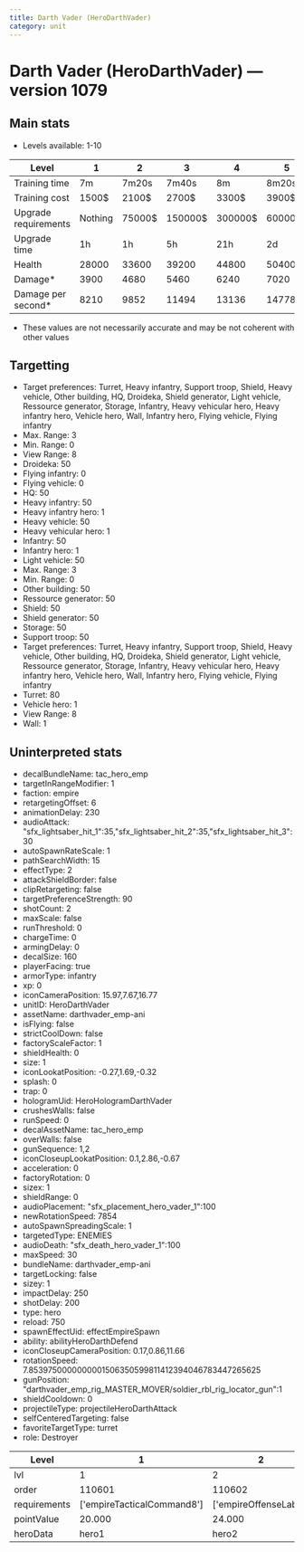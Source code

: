 ```yaml
---
title: Darth Vader (HeroDarthVader)
category: unit
---
```


# Darth Vader (HeroDarthVader) — version 1079

## Main stats

  * Levels available: 1-10

|Level               |1      |2     |3      |4      |5      |6      |7       |8       |9       |10      |
|--------------------|-------|------|-------|-------|-------|-------|--------|--------|--------|--------|
|Training time       |7m     |7m20s |7m40s  |8m     |8m20s  |8m40s  |9m      |9m20s   |9m40s   |10m     |
|Training cost       |1500$  |2100$ |2700$  |3300$  |3900$  |4500$  |5100$   |5700$   |6300$   |6900$   |
|Upgrade requirements|Nothing|75000$|150000$|300000$|600000$|900000$|1050000$|1200000$|3200000$|4800000$|
|Upgrade time        |1h     |1h    |5h     |21h    |2d     |4d     |6d      |1w2d    |1w5d    |2w      |
|Health              |28000  |33600 |39200  |44800  |50400  |56000  |61600   |67200   |72800   |84000   |
|Damage*             |3900   |4680  |5460   |6240   |7020   |7800   |8580    |9360    |10140   |11700   |
|Damage per second*  |8210   |9852  |11494  |13136  |14778  |16421  |18063   |19705   |21347   |24631   |

* These values are not necessarily accurate and may be not coherent with other values

## Targetting

  * Target preferences: Turret, Heavy infantry, Support troop, Shield, Heavy vehicle, Other building, HQ, Droideka, Shield generator, Light vehicle, Ressource generator, Storage, Infantry, Heavy vehicular hero, Heavy infantry hero, Vehicle hero, Wall, Infantry hero, Flying vehicle, Flying infantry
  * Max. Range: 3
  * Min. Range: 0
  * View Range: 8
  * Droideka: 50
  * Flying infantry: 0
  * Flying vehicle: 0
  * HQ: 50
  * Heavy infantry: 50
  * Heavy infantry hero: 1
  * Heavy vehicle: 50
  * Heavy vehicular hero: 1
  * Infantry: 50
  * Infantry hero: 1
  * Light vehicle: 50
  * Max. Range: 3
  * Min. Range: 0
  * Other building: 50
  * Ressource generator: 50
  * Shield: 50
  * Shield generator: 50
  * Storage: 50
  * Support troop: 50
  * Target preferences: Turret, Heavy infantry, Support troop, Shield, Heavy vehicle, Other building, HQ, Droideka, Shield generator, Light vehicle, Ressource generator, Storage, Infantry, Heavy vehicular hero, Heavy infantry hero, Vehicle hero, Wall, Infantry hero, Flying vehicle, Flying infantry
  * Turret: 80
  * Vehicle hero: 1
  * View Range: 8
  * Wall: 1

## Uninterpreted stats

  * decalBundleName: tac_hero_emp
  * targetInRangeModifier: 1
  * faction: empire
  * retargetingOffset: 6
  * animationDelay: 230
  * audioAttack: "sfx_lightsaber_hit_1":35,"sfx_lightsaber_hit_2":35,"sfx_lightsaber_hit_3":30
  * autoSpawnRateScale: 1
  * pathSearchWidth: 15
  * effectType: 2
  * attackShieldBorder: false
  * clipRetargeting: false
  * targetPreferenceStrength: 90
  * shotCount: 2
  * maxScale: false
  * runThreshold: 0
  * chargeTime: 0
  * armingDelay: 0
  * decalSize: 160
  * playerFacing: true
  * armorType: infantry
  * xp: 0
  * iconCameraPosition: 15.97,7.67,16.77
  * unitID: HeroDarthVader
  * assetName: darthvader_emp-ani
  * isFlying: false
  * strictCoolDown: false
  * factoryScaleFactor: 1
  * shieldHealth: 0
  * size: 1
  * iconLookatPosition: -0.27,1.69,-0.32
  * splash: 0
  * trap: 0
  * hologramUid: HeroHologramDarthVader
  * crushesWalls: false
  * runSpeed: 0
  * decalAssetName: tac_hero_emp
  * overWalls: false
  * gunSequence: 1,2
  * iconCloseupLookatPosition: 0.1,2.86,-0.67
  * acceleration: 0
  * factoryRotation: 0
  * sizex: 1
  * shieldRange: 0
  * audioPlacement: "sfx_placement_hero_vader_1":100
  * newRotationSpeed: 7854
  * autoSpawnSpreadingScale: 1
  * targetedType: ENEMIES
  * audioDeath: "sfx_death_hero_vader_1":100
  * maxSpeed: 30
  * bundleName: darthvader_emp-ani
  * targetLocking: false
  * sizey: 1
  * impactDelay: 250
  * shotDelay: 200
  * type: hero
  * reload: 750
  * spawnEffectUid: effectEmpireSpawn
  * ability: abilityHeroDarthDefend
  * iconCloseupCameraPosition: 0.17,0.86,11.66
  * rotationSpeed: 7.8539750000000001506350599811412394046783447265625
  * gunPosition: "darthvader_emp_rig_MASTER_MOVER/soldier_rbl_rig_locator_gun":1
  * shieldCooldown: 0
  * projectileType: projectileHeroDarthAttack
  * selfCenteredTargeting: false
  * favoriteTargetType: turret
  * role: Destroyer

|Level       |1                         |2                    |3                    |4                    |5                    |6                    |7                    |8                    |9                    |10                    |
|------------|--------------------------|---------------------|---------------------|---------------------|---------------------|---------------------|---------------------|---------------------|---------------------|----------------------|
|lvl         |1                         |2                    |3                    |4                    |5                    |6                    |7                    |8                    |9                    |10                    |
|order       |110601                    |110602               |110603               |110604               |110605               |110606               |110607               |110608               |110609               |110610                |
|requirements|['empireTacticalCommand8']|['empireOffenseLab2']|['empireOffenseLab3']|['empireOffenseLab4']|['empireOffenseLab5']|['empireOffenseLab6']|['empireOffenseLab7']|['empireOffenseLab8']|['empireOffenseLab9']|['empireOffenseLab10']|
|pointValue  |20.000                    |24.000               |28.000               |32.000               |36.000               |40.000               |44.000               |48.000               |52.000               |60.000                |
|heroData    |hero1                     |hero2                |hero3                |hero4                |hero5                |hero6                |hero7                |hero8                |hero9                |hero10                |

